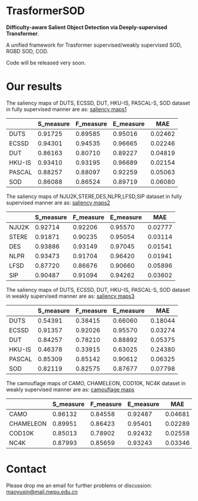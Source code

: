 # TrasformerSOD
**Difficulty-aware Salient Object Detection via Deeply-supervised Transformer**.

A unified framework for Trasformer supervised/weakly supervised SOD, RGBD SOD, COD.

Code will be released very soon.
# Our results
The saliency maps of DUTS, ECSSD, DUT, HKU-IS, PASCAL-S, SOD dataset in fully supervised manner are as: [saliency maps1](https://drive.google.com/file/d/13yyQwnbxV2iLoAYd3jmOLeF5w_L_uXkl/view?usp=sharing)

|       | S_measure | F_measure | E_measure | MAE|
| ------| --------- | --------- | --------- | ---| 
| DUTS  | 0.91725   | 0.89585   | 0.95016   | 0.02462|
| ECSSD | 0.94301   | 0.94535   | 0.96665   | 0.02246|
| DUT   | 0.86163   | 0.80710   | 0.89227   | 0.04819|
| HKU-IS| 0.93410   | 0.93195   | 0.96689   | 0.02154|
| PASCAL| 0.88257   | 0.88097   | 0.92259   | 0.05063|
| SOD   | 0.86088   | 0.86524   | 0.89719   | 0.06080|

The saliency maps of NJU2K,STERE,DES,NLPR,LFSD,SIP dataset in fully supervised manner are as: [saliency maps2](https://drive.google.com/file/d/1NNG55h6IanDcKlLJyGNTaSoGRc8V3_B2/view?usp=sharing)

|       | S_measure | F_measure | E_measure | MAE|
| ------| --------- | --------- | --------- | ---| 
| NJU2K | 0.92714 | 0.92206 | 0.95570 | 0.02777 |
| STERE | 0.91871 | 0.90235 | 0.95054 | 0.03114 |
| DES   | 0.93886 | 0.93149 | 0.97045 | 0.01541 |
| NLPR  | 0.93473 | 0.91704 | 0.96420 | 0.01941 |
| LFSD  | 0.87720 | 0.86676 | 0.90660 | 0.05896 |
| SIP   | 0.90487 | 0.91094 | 0.94262 | 0.03602 |

The saliency maps of  DUTS, ECSSD, DUT, HKU-IS, PASCAL-S, SOD dataset in weakly supervised manner are as: [saliency maps3](https://drive.google.com/file/d/1nchoN8NnHIbfv-0ifYN63YJM_N7cIoSs/view?usp=sharing)

|       | S_measure | F_measure | E_measure | MAE|
| ------| --------- | --------- | --------- | ---| 
| DUTS  |  0.54391  |  0.38415  |  0.66060  | 0.18044 |
| ECSSD |  0.91357  |  0.92026  |  0.95570  | 0.03274 |
| DUT   |  0.84257  |  0.78210  |  0.88892  | 0.05375 |
| HKU-IS|  0.46378  |  0.33915  |  0.63025  | 0.24380 |
| PASCAL|  0.85309  |  0.85142  |  0.90612  | 0.06325 |
| SOD   |  0.82119  |  0.82575  |  0.87677  | 0.07798 |

The camouflage maps of  CAMO, CHAMELEON, COD10K, NC4K dataset in weakly supervised manner are as: [camouflage maps](https://drive.google.com/file/d/1vonv9MGKamoLQNIw3AgLkZVj1Jh-Db3i/view?usp=sharing)

|       | S_measure | F_measure | E_measure | MAE|
| ------| --------- | --------- | --------- | ---| 
| CAMO  | 0.86132   | 0.84558   | 0.92487   | 0.04681 | 
| CHAMELEON | 0.89951 | 0.86423 | 0.95401   | 0.02289 |
| COD10K | 0.85013  | 0.78902   | 0.92432   | 0.02558 |
| NC4K | 0.87993    | 0.85659   | 0.93243   | 0.03346 |
# Contact
Please drop me an email for further problems or discussion: maoyuxin@mail.nwpu.edu.cn
